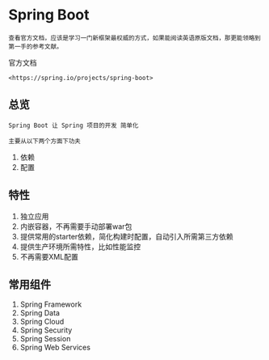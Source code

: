 # Spring Boot 
    查看官方文档，应该是学习一门新框架最权威的方式，如果能阅读英语原版文档，那更能领略到第一手的参考文献。

官方文档

    <https://spring.io/projects/spring-boot>

## 总览
    Spring Boot 让 Spring 项目的开发 简单化

    主要从以下两个方面下功夫
1. 依赖
2. 配置

## 特性
1. 独立应用
2. 内嵌容器，不再需要手动部署war包
3. 提供常用的starter依赖，简化构建时配置，自动引入所需第三方依赖
4. 提供生产环境所需特性，比如性能监控
5. 不再需要XML配置

## 常用组件
1. Spring Framework
2. Spring Data
3. Spring Cloud
4. Spring Security
5. Spring Session
6. Spring Web Services